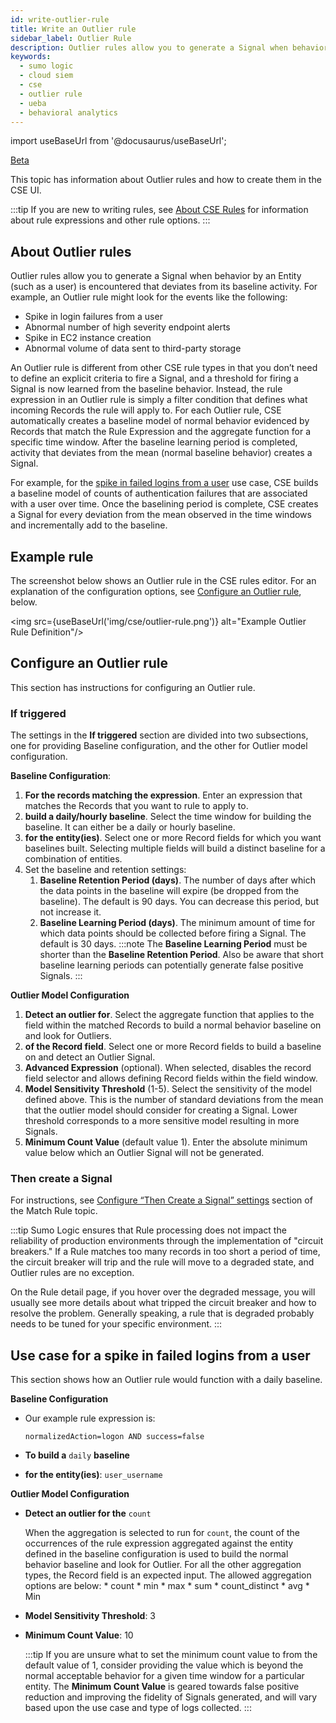 ```yaml
---
id: write-outlier-rule
title: Write an Outlier rule
sidebar_label: Outlier Rule
description: Outlier rules allow you to generate a Signal when behavior by an Entity (user) is encountered that qualifies as an outlier from expected behavior.
keywords:
  - sumo logic
  - cloud siem
  - cse
  - outlier rule
  - ueba
  - behavioral analytics
---
```


import useBaseUrl from '@docusaurus/useBaseUrl';

<head>
  <meta name="robots" content="noindex" />
</head>

<p><a href="/docs/beta"><span className="beta">Beta</span></a></p>

This topic has information about Outlier rules and how to create them in the CSE UI.

:::tip
If you are new to writing rules, see [About CSE Rules](/docs/cse/rules/about-cse-rules.md) for information about rule expressions and other rule options.
:::

## About Outlier rules
Outlier rules allow you to generate a Signal when behavior by an Entity (such as a user) is encountered that deviates from its baseline activity. For example, an  Outlier rule might look for the events like the following:

* Spike in login failures from a user
* Abnormal number of high severity endpoint alerts
* Spike in EC2 instance creation
* Abnormal volume of data sent to third-party storage 

An Outlier rule is different from other CSE rule types in that you don’t need to define an explicit criteria to fire a Signal, and a threshold for firing a Signal is now learned from the baseline behavior. Instead, the rule expression in an Outlier rule is simply a filter condition that defines what incoming Records the rule will apply to. For each Outlier rule, CSE automatically creates a baseline model of normal behavior evidenced by Records that match the Rule Expression and the aggregate function for a specific time window. After the baseline learning period is completed, activity that deviates from the mean (normal baseline behavior) creates a Signal.

For example, for the [spike in failed logins from a user](#use-case-for-a-spike-in-failed-logins-from-a-user) use case, CSE builds a baseline model of counts of authentication failures that are associated with a user over time. Once the baselining period is complete, CSE creates a Signal for every deviation from the mean observed in the time windows and incrementally add to the baseline.

## Example rule
The screenshot below shows an Outlier rule in the CSE rules editor. For an explanation of the configuration options, see [Configure an Outlier rule](#configure-an-outlier-rule), below. 

<img src={useBaseUrl('img/cse/outlier-rule.png')} alt="Example Outlier Rule Definition"/>


## Configure an Outlier rule
This section has instructions for configuring an Outlier rule.

### If triggered
The settings in the **If triggered** section are divided into two subsections, one for providing Baseline configuration, and the other for Outlier model configuration.

**Baseline Configuration**:
1.  **For the records matching the expression**. Enter an expression that matches the Records that you want to rule to apply to.
1. **build a daily/hourly baseline**. Select the time window for building the baseline. It can either be a daily or hourly baseline.
1. **for the entity(ies)**. Select one or more Record fields for which you want baselines built. Selecting multiple fields will build a distinct baseline for a combination of entities.
1. Set the baseline and retention settings:
   1. **Baseline Retention Period (days)**. The number of days after which the data points in the baseline will expire (be dropped from the baseline). The default is 90 days. You can decrease this period, but not increase it.
   1. **Baseline Learning Period (days)**. The minimum amount of time for which data points should be collected before firing a Signal. The default is 30 days.
   :::note
   The **Baseline Learning Period** must be shorter than the **Baseline Retention Period**. Also be aware that short baseline learning periods can potentially generate false positive Signals.
   :::

**Outlier Model Configuration**
1. **Detect an outlier for**. Select the aggregate function that applies to the field within the matched Records to build a normal behavior baseline on and look for Outliers.
1. **of the Record field**. Select one or more Record fields to build a baseline on and detect an Outlier Signal.
1. **Advanced Expression** (optional). When selected, disables the record field selector and allows defining Record fields within the field window.
1. **Model Sensitivity Threshold** (1-5). Select the sensitivity of the model defined above. This is the number of standard deviations from the mean that the outlier model should consider for creating a Signal. Lower threshold corresponds to a more sensitive model resulting in more Signals.
1. **Minimum Count Value** (default value 1). Enter the absolute minimum value below which an Outlier Signal will not be generated.

### Then create a Signal

For instructions, see [Configure “Then Create a Signal” settings](/docs/cse/rules/write-match-rule.md#configure-then-create-a-signal-settings) section of the Match Rule topic.

:::tip
Sumo Logic ensures that Rule processing does not impact the reliability of production environments through the implementation of "circuit breakers." If a Rule matches too many records in too short a period of time, the circuit breaker will trip and the rule will move to a degraded state, and Outlier rules are no exception. 

On the Rule detail page, if you hover over the degraded message, you will usually see more details about what tripped the circuit breaker and how to resolve the problem. Generally speaking, a rule that is degraded probably needs to be tuned for your specific environment. 
:::

## Use case for a spike in failed logins from a user

This section shows how an Outlier rule would function with a daily baseline.

**Baseline Configuration**
*  Our example rule expression is:

      `normalizedAction=logon AND success=false`
* **To build a** `daily` **baseline**
* **for the entity(ies)**: `user_username`

**Outlier Model Configuration**
* **Detect an outlier for the** `count`

   When the aggregation is selected to run for `count`, the count of the occurrences of the rule expression aggregated against the entity defined in the baseline configuration is used to build the normal behavior baseline and look for Outlier. For all the other aggregation types, the Record field is an expected input. The allowed aggregation options are below:
      * count
      * min
      * max
      * sum
      * count_distinct
      * avg
      * Min
* **Model Sensitivity Threshold**: 3
* **Minimum Count Value**: 10

   :::tip
   If you are unsure what to set the minimum count value to from the default value of 1, consider providing the value which is beyond the normal acceptable behavior for a given time window for a particular entity. The **Minimum Count Value** is geared towards false positive reduction and improving the fidelity of Signals generated, and will vary based upon the use case and type of logs collected.
:::
